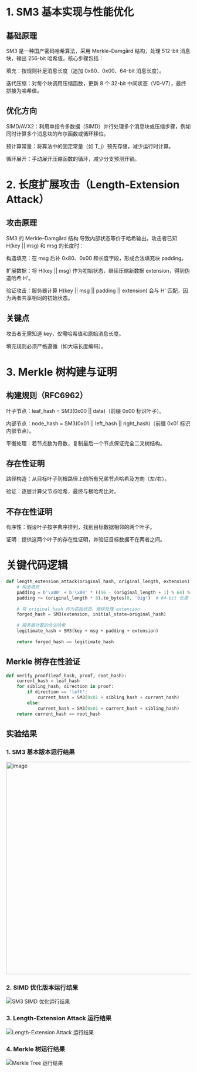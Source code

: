 # 1. SM3 基本实现与性能优化
## 基础原理
SM3 是一种国产密码哈希算法，采用 Merkle–Damgård 结构，处理 512-bit 消息块，输出 256-bit 哈希值。核心步骤包括：

填充：按规则补足消息长度（追加 0x80、0x00、64-bit 消息长度）。

迭代压缩：对每个块调用压缩函数，更新 8 个 32-bit 中间状态（V0-V7），最终拼接为哈希值。

## 优化方向

SIMD/AVX2：利用单指令多数据（SIMD）并行处理多个消息块或压缩步骤，例如同时计算多个消息块的布尔函数或循环移位。

预计算常量：将算法中的固定常量（如 T_j）预先存储，减少运行时计算。

循环展开：手动展开压缩函数的循环，减少分支预测开销。

# 2. 长度扩展攻击（Length-Extension Attack）
## 攻击原理
SM3 的 Merkle–Damgård 结构 导致内部状态等价于哈希输出。攻击者已知 H(key || msg) 和 msg 的长度时：

构造填充：在 msg 后补 0x80、0x00 和长度字段，形成合法填充块 padding。

扩展数据：将 H(key || msg) 作为初始状态，继续压缩新数据 extension，得到伪造哈希 H'。

验证攻击：服务器计算 H(key || msg || padding || extension) 会与 H' 匹配，因为两者共享相同的初始状态。

## 关键点

攻击者无需知道 key，仅需哈希值和原始消息长度。

填充规则必须严格遵循（如大端长度编码）。

# 3. Merkle 树构建与证明
## 构建规则（RFC6962）

叶子节点：leaf_hash = SM3(0x00 || data)（前缀 0x00 标识叶子）。

内部节点：node_hash = SM3(0x01 || left_hash || right_hash)（前缀 0x01 标识内部节点）。

平衡处理：若节点数为奇数，复制最后一个节点保证完全二叉树结构。

## 存在性证明

路径构造：从目标叶子到根路径上的所有兄弟节点哈希及方向（左/右）。

验证：逐层计算父节点哈希，最终与根哈希比对。

## 不存在性证明

有序性：假设叶子按字典序排列，找到目标数据相邻的两个叶子。

证明：提供这两个叶子的存在性证明，并验证目标数据不在两者之间。

# 关键代码逻辑
```python
def length_extension_attack(original_hash, original_length, extension):
    # 构造填充
    padding = b'\x80' + b'\x00' * ((56 - (original_length + 1) % 64) % 64)
    padding += (original_length * 8).to_bytes(8, 'big')  # 64-bit 长度
    
    # 将 original_hash 作为初始状态，继续处理 extension
    forged_hash = SM3(extension, initial_state=original_hash)
    
    # 服务器计算的合法哈希
    legitimate_hash = SM3(key + msg + padding + extension)
    
    return forged_hash == legitimate_hash
```
## Merkle 树存在性验证
```python
def verify_proof(leaf_hash, proof, root_hash):
    current_hash = leaf_hash
    for sibling_hash, direction in proof:
        if direction == 'left':
            current_hash = SM3(0x01 + sibling_hash + current_hash)
        else:
            current_hash = SM3(0x01 + current_hash + sibling_hash)
    return current_hash == root_hash
```
## 实验结果

### 1. SM3 基本版本运行结果
<img width="965" height="577" alt="image" src="https://github.com/user-attachments/assets/eff9f0d2-9a12-4700-82b6-7539072ae324" />

### 2. SIMD 优化版本运行结果
![SM3 SIMD 优化运行结果](pic/SM3_SIMD.png)

### 3. Length-Extension Attack 运行结果
![Length-Extension Attack 运行结果](pic/SM3_attack.png)

### 4. Merkle 树运行结果
![Merkle Tree 运行结果](pic/SM3_MT.png)

